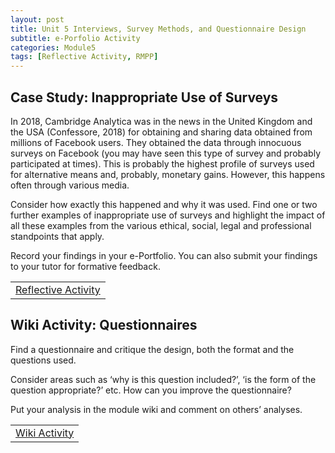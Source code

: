 ```yaml
---
layout: post
title: Unit 5 Interviews, Survey Methods, and Questionnaire Design
subtitle: e-Porfolio Activity
categories: Module5
tags: [Reflective Activity, RMPP]
---
```

<html lang="en">



<body>



<h2>Case Study: Inappropriate Use of Surveys</h2>

<p>In 2018, Cambridge Analytica was in the news in the United Kingdom and the USA (Confessore, 2018) for obtaining and sharing data obtained from millions of Facebook users. They obtained the data through innocuous surveys on Facebook (you may have seen this type of survey and probably participated at times). This is probably the highest profile of surveys used for alternative means and, probably, monetary gains. However, this happens often through various media.

Consider how exactly this happened and why it was used. Find one or two further examples of inappropriate use of surveys and highlight the impact of all these examples from the various ethical, social, legal and professional standpoints that apply.

Record your findings in your e-Portfolio. You can also submit your findings to your tutor for formative feedback.</p>
<table>
    <tr>
       <td> <a href="../../../../artefacts/RMPP-Unit05-e-Portfolio Activity Reflective Activity 2.pdf" target="_blank" class="button large">Reflective Activity</a></td> 
    </tr>
</table>

<h2>Wiki Activity: Questionnaires</h2>

<p>Find a questionnaire and critique the design, both the format and the questions used.

Consider areas such as ‘why is this question included?’, ‘is the form of the question appropriate?’ etc. How can you improve the questionnaire?

Put your analysis in the module wiki and comment on others’ analyses.</p>
<table>
    <tr>
       <td> <a href="../../../../artefacts/RMPP-Unit05-e-Portfolio Activity Reflective Activity 2.pdf" target="_blank" class="button large">Wiki Activity</a></td> 
    </tr>
</table>
</body>
</html>

